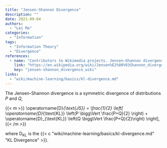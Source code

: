 ```yaml
---
title: "Jensen-Shannon Divergence"
description: ""
date: 2021-09-04
authors:
  - "Lei Ma"
categories:
  - "Information"
tags:
  - "Information Theory"
  - "Divergence"
references:
  - name: "Contributors to Wikimedia projects. Jensen–Shannon divergence. In: Wikipedia [Internet]. 15 Jun 2021 [cited 6 Sep 2021]. Available: https://en.wikipedia.org/wiki/Jensen%E2%80%93Shannon_divergence"
    link: "https://en.wikipedia.org/wiki/Jensen%E2%80%93Shannon_divergence"
    key: "jensen-shannon_divergence_wiki"
links:
  - "wiki/machine-learning/basics/kl-divergence.md"
---
```


The Jensen-Shannon divergence is a symmetric divergence of distributions $P$ and $Q$,

{{< m >}}
\operatorname{D}_{\text{JS}} = \frac{1}{2} \left[ \operatorname{D}_{\text{KL}} \left(P \bigg\Vert \frac{P+Q}{2} \right) +  \operatorname{D}_{\text{KL}} \left(Q \bigg\Vert \frac{P+Q}{2}\right) \right],
{{< /m >}}

where $\operatorname{D}_{\text{KL}}$ is the {{< c "wiki/machine-learning/basics/kl-divergence.md" "KL Divergence" >}}.



[^jensen-shannon_divergence_wiki]: {{< cite key="jensen-shannon_divergence_wiki" >}}
